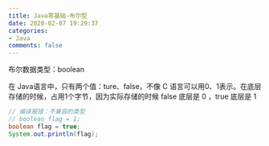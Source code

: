 ```yaml
---
title: Java零基础-布尔型
date: 2020-02-07 19:29:37
categories:
- Java
comments: false
---
```


布尔数据类型：boolean

在 Java语言中，只有两个值：ture、false，不像 C 语言可以用0、1表示。在底层存储的时候，占用1个字节，因为实际存储的时候 false 底层是 0 ，true 底层是 1

```java
// 编译报错：不兼容的类型
// boolean flag = 1;
boolean flag = true;
System.out.println(flag);
```

